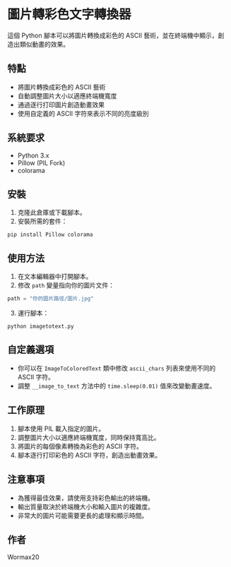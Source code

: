 # 圖片轉彩色文字轉換器

這個 Python 腳本可以將圖片轉換成彩色的 ASCII 藝術，並在終端機中顯示，創造出類似動畫的效果。

## 特點

- 將圖片轉換成彩色的 ASCII 藝術
- 自動調整圖片大小以適應終端機寬度
- 通過逐行打印圖片創造動畫效果
- 使用自定義的 ASCII 字符來表示不同的亮度級別

## 系統要求

- Python 3.x
- Pillow (PIL Fork)
- colorama

## 安裝

1. 克隆此倉庫或下載腳本。
2. 安裝所需的套件：

```
pip install Pillow colorama
```

## 使用方法

1. 在文本編輯器中打開腳本。
2. 修改 `path` 變量指向你的圖片文件：

```python
path = "你的圖片路徑/圖片.jpg"
```

3. 運行腳本：

```
python imagetotext.py
```

## 自定義選項

- 你可以在 `ImageToColoredText` 類中修改 `ascii_chars` 列表來使用不同的 ASCII 字符。
- 調整 `__image_to_text` 方法中的 `time.sleep(0.01)` 值來改變動畫速度。

## 工作原理

1. 腳本使用 PIL 載入指定的圖片。
2. 調整圖片大小以適應終端機寬度，同時保持寬高比。
3. 將圖片的每個像素轉換為彩色的 ASCII 字符。
4. 腳本逐行打印彩色的 ASCII 字符，創造出動畫效果。

## 注意事項

- 為獲得最佳效果，請使用支持彩色輸出的終端機。
- 輸出質量取決於終端機大小和輸入圖片的複雜度。
- 非常大的圖片可能需要更長的處理和顯示時間。

## 作者

Wormax20
